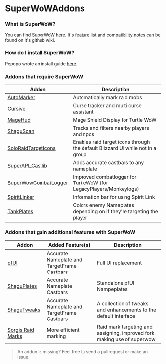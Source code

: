 # SuperWoWAddons

### What is SuperWoW?
You can find SuperWoW [here](https://github.com/balakethelock/SuperWoW). It's [feature list](https://github.com/balakethelock/SuperWoW/wiki/Features) and [compatibility notes](https://github.com/balakethelock/SuperWoW/wiki/Compability-with-other-mods) can be found on it's github wiki.

### How do I install SuperWoW?
Pepopo wrote an install guide [here](https://github.com/pepopo978/SuperwowInstallation).

### Addons that require SuperWoW
| Addon  | Description |
| - | - |
| [AutoMarker](https://github.com/MarcelineVQ/AutoMarker) | Automatically mark raid mobs |
| [Cursive](https://github.com/pepopo978/Cursive) |  Curse tracker and multi curse assistant |
| [MageHud](https://github.com/pepopo978/MageHud) | Mage Shield Display for Turtle WoW |
| [ShaguScan](https://github.com/shagu/shaguscan) | Tracks and filters nearby players and npcs  |
|  [SoloRaidTargetIcons](https://github.com/refaim/SoloRaidTargetIcons) | Enables raid target icons through the default Blizzard UI while not in a group |
| [SuperAPI_Castlib](https://github.com/balakethelock/SuperAPI_Castlib) |  Adds accurate castbars to any nameplate |
| [SuperWowCombatLogger](https://github.com/pepopo978/SuperWowCombatLogger) | Improved combatlogger for TurtleWoW (for LegacyPlayers/Monkeylogs)  |
| [SpiritLinker](https://github.com/MarcelineVQ/SpiritLinker) |  Information bar for using Spirit Link  |
| [TankPlates](https://github.com/MarcelineVQ/TankPlates) | Colors enemy Nameplates depending on if they're targeting the player |

### Addons that gain additional features with SuperWoW
| Addon | Added Feature(s) | Description |
| - | - | - |
| [pfUI](https://github.com/shagu/pfUI) | Accurate Nameplate and TargetFrame Castbars | Full UI replacement |
| [ShaguPlates](https://github.com/shagu/ShaguPlates) | Accurate Nameplate Castbars | Standalone pfUI Nampeplates |
| [ShaguTweaks](https://github.com/shagu/ShaguTweaks) | Accurate Nameplate and TargetFrame Castbars | A collection of tweaks and enhancements to the default  interface  |
| [Sorgis Raid Marks](https://github.com/MarcelineVQ/sorgis_raid_marks) | More efficient marking | Raid mark targeting and assigning, improved fork making use of superwow |




> An addon is missing? Feel free to send a pullrequest or make an issue.